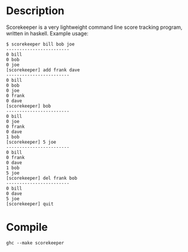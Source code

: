 # Description

Scorekeeper is a very lightweight command line score tracking program, written in haskell.
Example usage:
```
$ scorekeeper bill bob joe
------------------------
0 bill
0 bob
0 joe
[scorekeeper] add frank dave
------------------------
0 bill
0 bob
0 joe
0 frank
0 dave
[scorekeeper] bob
------------------------
0 bill
0 joe
0 frank
0 dave
1 bob
[scorekeeper] 5 joe
------------------------
0 bill
0 frank
0 dave
1 bob
5 joe
[scorekeeper] del frank bob
------------------------
0 bill
0 dave
5 joe
[scorekeeper] quit
```

# Compile

`ghc --make scorekeeper`
